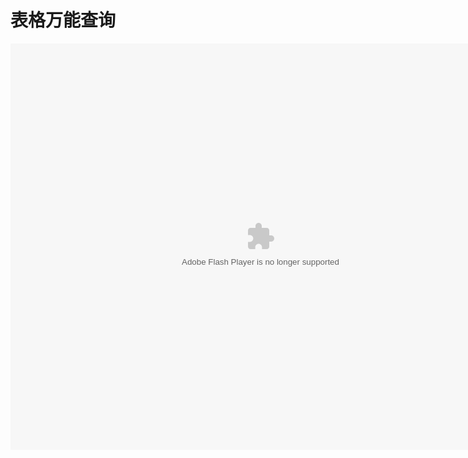 # 表格万能查询

<embed src="http://resource.3cwdb.com/kailong-donghua/bgwncx.swf" width="800" height="650"  pluginspage="http://www.macromedia.com/go/getflashplayer" 
type="application/x-shockwave-flash" ></embed>
